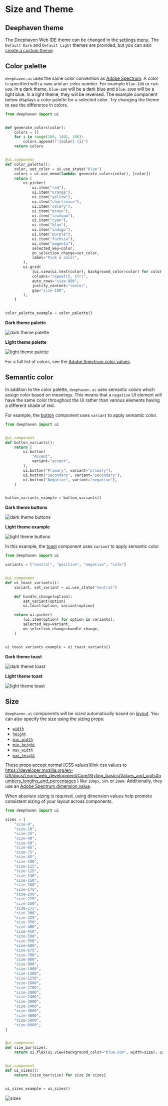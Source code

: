 # Size and Theme

## Deephaven theme

The Deephaven Web IDE theme can be changed in the [settings menu](/enterprise/docs/interfaces/web/settings/#theme). The `Default Dark` and `Default Light` themes are provided, but you can also [create a custom theme](/core/docs/how-to-guides/custom-themes/).

## Color palette

`deephaven.ui` uses the same color convention as [Adobe Spectrum](https://spectrum.adobe.com/page/color-system/). A color is specified with a `name` and an `index` number. For example `blue-100` or `red-600`. In a dark theme, `blue-100` will be a dark blue and `blue-1000` will be a light blue. In a light theme, they will be reversed. The example component below displays a color palette for a selected color. Try changing the theme to see the difference in colors.

```python
from deephaven import ui


def generate_colors(color):
    colors = []
    for i in range(100, 1401, 100):
        colors.append(f"{color}-{i}")
    return colors


@ui.component
def color_palette():
    color, set_color = ui.use_state("blue")
    colors = ui.use_memo(lambda: generate_colors(color), [color])
    return [
        ui.picker(
            ui.item("red"),
            ui.item("orange"),
            ui.item("yellow"),
            ui.item("chartreuse"),
            ui.item("celery"),
            ui.item("green"),
            ui.item("seafoam"),
            ui.item("cyan"),
            ui.item("blue"),
            ui.item("indigo"),
            ui.item("purple"),
            ui.item("fuchsia"),
            ui.item("magenta"),
            selected_key=color,
            on_selection_change=set_color,
            label="Pick a color",
        ),
        ui.grid(
            [ui.view(ui.text(color), background_color=color) for color in colors],
            columns="repeat(5, 1fr)",
            auto_rows="size-800",
            justify_content="center",
            gap="size-100",
        ),
    ]


color_palette_example = color_palette()
```

**Dark theme palette**

![dark theme palette](../_assets/size-and-theme-dark-palette.png)

**Light theme palette**

![light theme palette](../_assets/size-and-theme-light-palette.png)

For a full list of colors, see the [Adobe Spectrum color values](https://react-spectrum.adobe.com/react-spectrum/styling.html#color-values).

## Semantic color

In addition to the color palette, `deephaven.ui` uses semantic colors which assign color based on meanings. This means that a `negative` UI element will have the same color throughout the UI rather than various elements having a different shade of red.

For example, the [button](../components/button.md) component uses `variant` to apply semantic color.

```python
from deephaven import ui


@ui.component
def button_variants():
    return [
        ui.button(
            "Accent",
            variant="accent",
        ),
        ui.button("Primary", variant="primary"),
        ui.button("Secondary", variant="secondary"),
        ui.button("Negative", variant="negative"),
    ]


button_variants_example = button_variants()
```

**Dark theme buttons**

![dark theme buttons](../_assets/size-and-theme-dark-buttons.png)

**Light theme example**

![light theme buttons](../_assets/size-and-theme-light-buttons.png)

In this example, the [toast](../components/toast.md) component uses `variant` to apply semantic color.

```python
from deephaven import ui

variants = ["neutral", "positive", "negative", "info"]


@ui.component
def ui_toast_variants():
    variant, set_variant = ui.use_state("neutral")

    def handle_change(option):
        set_variant(option)
        ui.toast(option, variant=option)

    return ui.picker(
        [ui.item(option) for option in variants],
        selected_key=variant,
        on_selection_change=handle_change,
    )


ui_toast_variants_example = ui_toast_variants()
```

**Dark theme toast**

![dark theme toast](../_assets/size-and-theme-dark-toast.png)

**Light theme toast**

![light theme toast](../_assets/size-and-theme-light-toast.png)

## Size

`deephaven.ui` components will be sized automatically based on [layout](../creating-layouts/layout-overview.md). You can also specify the size using the sizing props:

- [`width`](https://developer.mozilla.org/en-US/docs/Web/CSS/width)
- [`height`](https://developer.mozilla.org/en-US/docs/Web/CSS/height)
- [`min_width`](https://developer.mozilla.org/en-US/docs/Web/CSS/min-width)
- [`min_height`](https://developer.mozilla.org/en-US/docs/Web/CSS/min-height)
- [`max_width`](https://developer.mozilla.org/en-US/docs/Web/CSS/max-width)
- [`max_height`](https://developer.mozilla.org/en-US/docs/Web/CSS/max-height)

These props accept normal [CSS values](link css values to https://developer.mozilla.org/en-US/docs/Learn_web_development/Core/Styling_basics/Values_and_units#numbers_lengths_and_percentages
) like `100px`, `50%` or `20em`. Additionally, they use an [Adobe Spectrum dimension value](https://react-spectrum.adobe.com/react-spectrum/styling.html#dimension-values).

When absolute sizing is required, using dimension values help promote consistent sizing of your layout across components.

```python
from deephaven import ui

sizes = [
    "size-0",
    "size-10",
    "size-25",
    "size-40",
    "size-50",
    "size-65",
    "size-75",
    "size-85",
    "size-100",
    "size-115",
    "size-125",
    "size-130",
    "size-150",
    "size-160",
    "size-175",
    "size-200",
    "size-225",
    "size-250",
    "size-275",
    "size-300",
    "size-325",
    "size-350",
    "size-400",
    "size-450",
    "size-500",
    "size-550",
    "size-600",
    "size-675",
    "size-700",
    "size-800",
    "size-900",
    "size-1000",
    "size-1200",
    "size-1250",
    "size-1600",
    "size-1700",
    "size-2000",
    "size-2400",
    "size-3000",
    "size-3400",
    "size-3600",
    "size-4600",
    "size-5000",
    "size-6000",
]


@ui.component
def size_bar(size):
    return ui.flex(ui.view(background_color="blue-500", width=size), ui.text(size))


@ui.component
def ui_sizes():
    return [size_bar(size) for size in sizes]


ui_sizes_example = ui_sizes()
```

![sizes](../_assets/size-and-theme-sizes.png)
